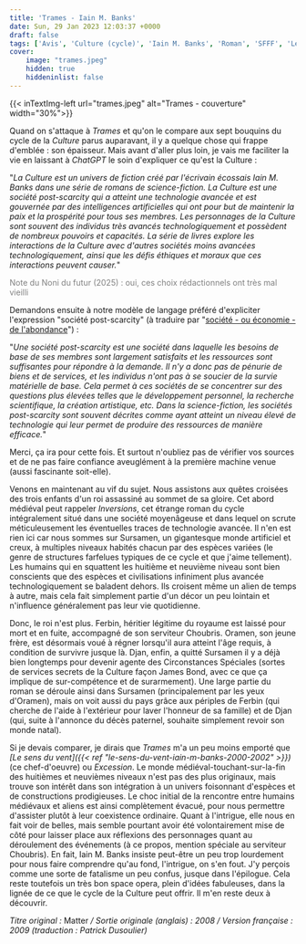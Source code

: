 ```yaml
---
title: 'Trames - Iain M. Banks'
date: Sun, 29 Jan 2023 12:03:37 +0000
draft: false
tags: ['Avis', 'Culture (cycle)', 'Iain M. Banks', 'Roman', 'SFFF', 'Le Livre de Poche']
cover: 
    image: "trames.jpeg"
    hidden: true
    hiddeninlist: false
---
```


{{< inTextImg-left url="trames.jpeg" alt="Trames - couverture" width="30%">}}

Quand on s'attaque à _Trames_ et qu'on le compare aux sept bouquins du cycle de la _Culture_ parus auparavant, il y a quelque chose qui frappe d'emblée : son épaisseur. Mais avant d'aller plus loin, je vais me faciliter la vie en laissant à _ChatGPT_ le soin d'expliquer ce qu'est la Culture :

"_La Culture est un univers de fiction créé par l'écrivain écossais Iain M. Banks dans une série de romans de science-fiction. La Culture est une société post-scarcity qui a atteint une technologie avancée et est gouvernée par des intelligences artificielles qui ont pour but de maintenir la paix et la prospérité pour tous ses membres. Les personnages de la Culture sont souvent des individus très avancés technologiquement et possèdent de nombreux pouvoirs et capacités. La série de livres explore les interactions de la Culture avec d'autres sociétés moins avancées technologiquement, ainsi que les défis éthiques et moraux que ces interactions peuvent causer._"

<span style="color:grey">Note du Noni du futur (2025) : oui, ces choix rédactionnels ont très mal vieilli</span>

Demandons ensuite à notre modèle de langage préféré d'expliciter l'expression "société post-scarcity" (à traduire par "[société - ou économie - de l'abondance](https://fr.wikipedia.org/wiki/%C3%89conomie_de_l%27abondance)") :

"_Une société post-scarcity est une société dans laquelle les besoins de base de ses membres sont largement satisfaits et les ressources sont suffisantes pour répondre à la demande. Il n'y a donc pas de pénurie de biens et de services, et les individus n'ont pas à se soucier de la survie matérielle de base. Cela permet à ces sociétés de se concentrer sur des questions plus élevées telles que le développement personnel, la recherche scientifique, la création artistique, etc. Dans la science-fiction, les sociétés post-scarcity sont souvent décrites comme ayant atteint un niveau élevé de technologie qui leur permet de produire des ressources de manière efficace._"

Merci, ça ira pour cette fois. Et surtout n'oubliez pas de vérifier vos sources et de ne pas faire confiance aveuglément à la première machine venue (aussi fascinante soit-elle).

Venons en maintenant au vif du sujet. Nous assistons aux quêtes croisées des trois enfants d'un roi assassiné au sommet de sa gloire. Cet abord médiéval peut rappeler _Inversions_, cet étrange roman du cycle intégralement situé dans une société moyenâgeuse et dans lequel on scrute méticuleusement les éventuelles traces de technologie avancée. Il n'en est rien ici car nous sommes sur Sursamen, un gigantesque monde artificiel et creux, à multiples niveaux habités chacun par des espèces variées (le genre de structures farfelues typiques de ce cycle et que j'aime tellement). Les humains qui en squattent les huitième et neuvième niveau sont bien conscients que des espèces et civilisations infiniment plus avancée technologiquement se baladent dehors. Ils croisent même un alien de temps à autre, mais cela fait simplement partie d'un décor un peu lointain et n'influence généralement pas leur vie quotidienne.

Donc, le roi n'est plus. Ferbin, héritier légitime du royaume est laissé pour mort et en fuite, accompagné de son serviteur Choubris. Oramen, son jeune frère, est désormais voué à régner lorsqu'il aura atteint l'âge requis, à condition de survivre jusque là. Djan, enfin, a quitté Sursamen il y a déjà bien longtemps pour devenir agente des Circonstances Spéciales (sortes de services secrets de la Culture façon James Bond, avec ce que ça implique de sur-compétence et de surarmement). Une large partie du roman se déroule ainsi dans Sursamen (principalement par les yeux d'Oramen), mais on voit aussi du pays grâce aux périples de Ferbin (qui cherche de l'aide à l'extérieur pour laver l'honneur de sa famille) et de Djan (qui, suite à l'annonce du décès paternel, souhaite simplement revoir son monde natal).

Si je devais comparer, je dirais que _Trames_ m'a un peu moins emporté que _[Le sens du vent]({{< ref "le-sens-du-vent-iain-m-banks-2000-2002" >}})_ (ce chef-d'oeuvre) ou _Excession_. Le monde médiéval-touchant-sur-la-fin des huitièmes et neuvièmes niveaux n'est pas des plus originaux, mais trouve son intérêt dans son intégration à un univers foisonnant d'espèces et de constructions prodigieuses. Le choc initial de la rencontre entre humains médiévaux et aliens est ainsi complètement évacué, pour nous permettre d'assister plutôt à leur coexistence ordinaire. Quant à l'intrigue, elle nous en fait voir de belles, mais semble pourtant avoir été volontairement mise de côté pour laisser place aux réflexions des personnages quant au déroulement des événements (à ce propos, mention spéciale au serviteur Choubris). En fait, Iain M. Banks insiste peut-être un peu trop lourdement pour nous faire comprendre qu'au fond, l'intrigue, on s'en fout. J'y perçois comme une sorte de fatalisme un peu confus, jusque dans l'épilogue. Cela reste toutefois un très bon space opera, plein d'idées fabuleuses, dans la lignée de ce que le cycle de la Culture peut offrir. Il m'en reste deux à découvrir.

_Titre original :_ Matter _/ Sortie originale (anglais) : 2008 / Version française : 2009 (traduction : Patrick Dusoulier)_